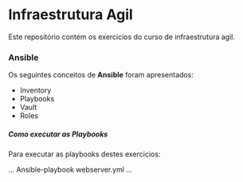 # Infraestrutura Agil
Este repositório contém os exercicios do curso de infraestrutura agil.

### Ansible

Os seguintes conceitos de **Ansible** foram apresentados:

- Inventory
- Playbooks
- Vault
- Roles

##### Como executar as Playbooks

Para executar as playbooks destes exercicios:

...
Ansible-playbook webserver.yml
...
